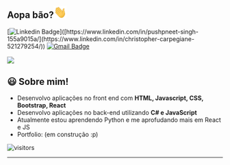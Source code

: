<h2> Aopa bão?<img src="https://raw.githubusercontent.com/ABSphreak/ABSphreak/master/gifs/Hi.gif" width="30px"></h2>

[![Linkedin Badge](https://img.shields.io/badge/-Pushpneet_Singh-blue?style=flat-square&logo=Linkedin&logoColor=white&link=[https://www.linkedin.com/in/harshkumarkhatri/](https://www.linkedin.com/in/christopher-carpegiane-521279254/))]([https://www.linkedin.com/in/pushpneet-singh-155a9015a/](https://www.linkedin.com/in/christopher-carpegiane-521279254/)) 
[![Gmail Badge](https://img.shields.io/badge/-christophercarpegiane.dev@gmail.com-c14438?style=flat-square&logo=Gmail&logoColor=white&link=mailto:christophercarpegiane.dev@gmail.com)](mailto:christophercarpegiane.dev@gmail.com)

<img align='center' src='https://user-images.githubusercontent.com/5713670/87202985-820dcb80-c2b6-11ea-9f56-7ec461c497c3.gif' width='200"'>

## 😃 Sobre mim!

- Desenvolvo aplicações no front end com **HTML, Javascript, CSS, Bootstrap, React**
- Desenvolvo aplicações no back-end utilizando **C# e JavaScript**
- Atualmente estou aprendendo Python e me aprofudando mais em React e JS
- Portfolio: (em construção :p)

![visitors](https://visitor-badge.glitch.me/badge?page_id=PushpneetSingh.PushpneetSingh)

------
